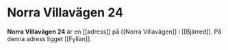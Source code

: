 # Norra Villavägen 24

**Norra Villavägen 24** är en [[adress]] på [[Norra Villavägen]] i [[Bjärred]]. På denna adress ligget [[Fyllan]].
